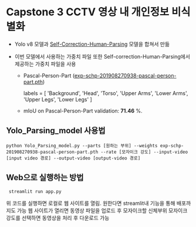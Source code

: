 # Capstone 3 CCTV 영상 내 개인정보 비식별화

* Yolo v8 모델과 [Self-Correction-Human-Parsing](https://github.com/GoGoDuck912/Self-Correction-Human-Parsing) 모델을 합쳐서 만듦

* 이번 모델에서 사용하는 가중치 파일 또한 Self-correction-Human-Parsing에서 제공하는 가중치 파일을 사용

  * Pascal-Person-Part ([exp-schp-201908270938-pascal-person-part.pth](https://drive.google.com/file/d/1E5YwNKW2VOEayK9mWCS3Kpsxf-3z04ZE/view?usp=sharing))

    labels = [ 'Background', 'Head', 'Torso', 'Upper Arms', 'Lower Arms', 'Upper Legs', 'Lower Legs' ]

  * mIoU on Pascal-Person-Part validation: **71.46** %.
 
    
## Yolo_Parsing_model 사용법

  ```
  python Yolo_Parsing_model.py --parts [원하는 부위] --weights exp-schp-201908270938-pascal-person-part.pth --rate [모자이크 강도] --input-video [input video 경로] --output-video [output-video 경로]
  ```


## Web으로 실행하는 방법

```
 streamlit run app.py
```
위 코드를 실행하면 로컬로 웹 사이트를 열림. 원한다면 streamlit내 기능을 통해 배포까지도 가능
웹 사이트가 열리면 동영상 파일을 업로드 후 모자이크할 신체부위 모자이크 강도를 선택하면 동영상을 처리 후 다운로드 가능
